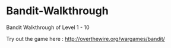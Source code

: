 # Bandit-Walkthrough

Bandit Walkthrough of Level 1 - 10

Try out the game here : http://overthewire.org/wargames/bandit/
